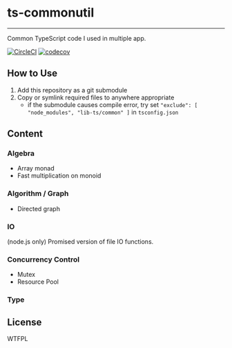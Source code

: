 # ts-commonutil

---

Common TypeScript code I used in multiple app.

[![CircleCI](https://circleci.com/gh/jokester/ts-commonutil.svg?style=svg)](https://circleci.com/gh/jokester/ts-commonutil)
[![codecov](https://codecov.io/gh/jokester/ts-commonutil/branch/master/graph/badge.svg)](https://codecov.io/gh/jokester/ts-commonutil)

## How to Use

1. Add this repository as a git submodule
2. Copy or symlink required files to anywhere appropriate
    - if the submodule causes compile error, try set `"exclude": [ "node_modules", "lib-ts/common" ]` in `tsconfig.json`

## Content

### Algebra

- Array monad
- Fast multiplication on monoid

### Algorithm / Graph

- Directed graph

### IO

(node.js only) Promised version of file IO functions.

### Concurrency Control

- Mutex
- Resource Pool

### Type



## License

WTFPL
